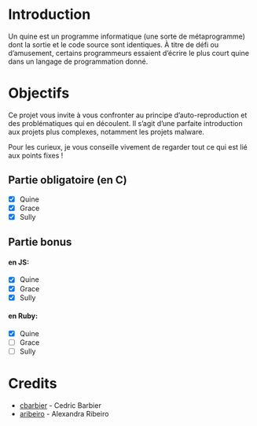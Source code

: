 # Introduction
 
Un quine est un programme informatique (une sorte de métaprogramme) dont la sortie
et le code source sont identiques. À titre de défi ou d’amusement, certains programmeurs
essaient d’écrire le plus court quine dans un langage de programmation donné.

# Objectifs
Ce projet vous invite à vous confronter au principe d’auto-reproduction et des problématiques
qui en découlent. Il s’agit d’une parfaite introduction aux projets plus complexes,
notamment les projets malware.

Pour les curieux, je vous conseille vivement de regarder tout ce qui est lié aux points
fixes !

## Partie obligatoire (en C)

- [x] Quine
- [x] Grace
- [x] Sully

## Partie bonus 

#### en JS:
- [x] Quine
- [x] Grace
- [x] Sully

#### en Ruby:
- [x] Quine
- [ ] Grace
- [ ] Sully

# Credits
* [cbarbier](https://github.com/cbarbier) - Cedric Barbier
* [aribeiro](https://github.com/AlexandraRibeiro) - Alexandra Ribeiro
